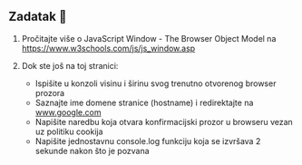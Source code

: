## Zadatak 📝

1. Pročitajte više o JavaScript Window - The Browser Object Model na https://www.w3schools.com/js/js_window.asp

2. Dok ste još na toj stranici:
    - Ispišite u konzoli visinu i širinu svog trenutno otvorenog browser prozora
    - Saznajte ime domene stranice (hostname) i redirektajte na www.google.com
    - Napišite naredbu koja otvara konfirmacijski prozor u browseru vezan uz politiku cookija
    - Napišite jednostavnu console.log funkciju koja se izvršava 2 sekunde nakon što je pozvana
